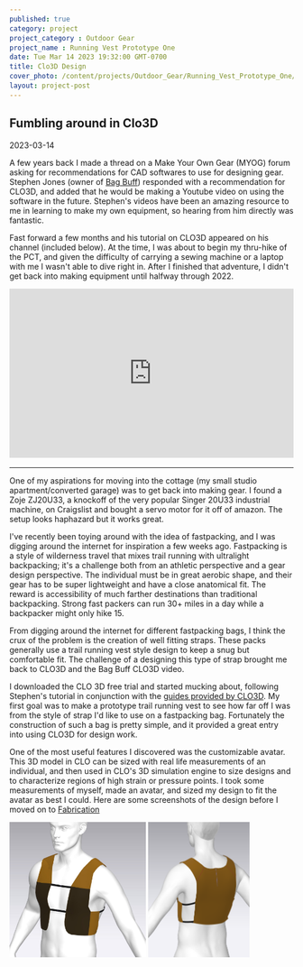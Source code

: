 ```yaml
---
published: true
category: project
project_category : Outdoor Gear
project_name : Running Vest Prototype One
date: Tue Mar 14 2023 19:32:00 GMT-0700
title: Clo3D Design
cover_photo: /content/projects/Outdoor_Gear/Running_Vest_Prototype_One/photos/cover_photo.jpg
layout: project-post
---
```


## Fumbling around in Clo3D
2023-03-14

A few years back I made a thread on a Make Your Own Gear (MYOG) forum asking for recommendations for CAD softwares to use for designing gear. Stephen Jones (owner of [Bag Buff](https://www.bagbuff.com/)) responded with a recommendation for CLO3D, and added that he would be making a Youtube video on using the software in the future. Stephen's videos have been an amazing resource to me in learning to make my own equipment, so hearing from him directly was fantastic. 

Fast forward a few months and his tutorial on CLO3D appeared on his channel (included below). At the time, I was about to begin my thru-hike of the PCT, and given the difficulty of carrying a sewing machine or a laptop with me I wasn't able to dive right in. After I finished that adventure, I didn't get back into making equipment until halfway through 2022. 

<iframe width="100%" height="300" src="https://www.youtube.com/embed/TKXYGookZUw" title="YouTube video player" frameborder="0" allow="accelerometer; autoplay; clipboard-write; encrypted-media; gyroscope; picture-in-picture; web-share"> </iframe>

---

One of my aspirations for moving into the cottage (my small studio apartment/converted garage) was to get back into making gear. I found a Zoje ZJ20U33, a knockoff of the very popular Singer 20U33 industrial machine, on Craigslist and bought a servo motor for it off of amazon. The setup looks haphazard but it works great. 

I've recently been toying around with the idea of fastpacking, and I was digging around the internet for inspiration a few weeks ago. Fastpacking is a style of wilderness travel that mixes trail running with ultralight backpacking; it's a challenge both from an athletic perspective and a gear design perspective. The individual must be in great aerobic shape, and their gear has to be super lightweight and have a close anatomical fit. The reward is accessibility of much farther destinations than traditional backpacking. Strong fast packers can run 30+ miles in a day while a backpacker might only hike 15. 

From digging around the internet for different fastpacking bags, I think the crux of the problem is the creation of well fitting straps. These packs generally use a trail running vest style design to keep a snug but comfortable fit. The challenge of a designing this type of strap brought me back to CLO3D and the Bag Buff CLO3D video. 

I downloaded the CLO 3D free trial and started mucking about, following Stephen's tutorial in conjunction with the [guides provided by CLO3D](https://support.clo3d.com/hc/en-us/categories/360002306994-Lessons). My first goal was to make a prototype trail running vest to see how far off I was from the style of strap I'd like to use on a fastpacking bag. Fortunately the construction of such a bag is pretty simple, and it provided a great entry into using CLO3D for design work. 

One of the most useful features I discovered was the customizable avatar. This 3D model in CLO can be sized with real life measurements of an individual, and then used in CLO's 3D simulation engine to size designs and to characterize regions of high strain or pressure points. I took some measurements of myself, made an avatar, and sized my design to fit the avatar as best I could. Here are some screenshots of the design before I moved on to [Fabrication](/content/projects/Outdoor_Gear/Running_Vest_Prototype_One/Fabrication)

<img src="/content/projects/Outdoor_Gear/Running_Vest_Prototype_One/photos/cover_photo.jpg" height = "240px" display = "flex">
<img src="/content/projects/Outdoor_Gear/Running_Vest_Prototype_One/photos/back.png" height = "240px" display = "flex">




